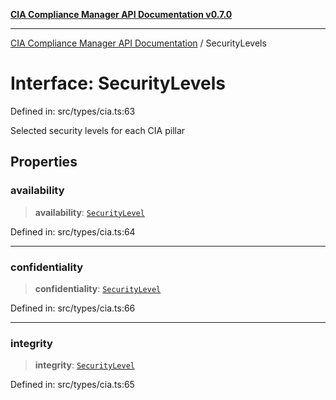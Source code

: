 [**CIA Compliance Manager API Documentation v0.7.0**](../README.md)

***

[CIA Compliance Manager API Documentation](../globals.md) / SecurityLevels

# Interface: SecurityLevels

Defined in: src/types/cia.ts:63

Selected security levels for each CIA pillar

## Properties

### availability

> **availability**: [`SecurityLevel`](../type-aliases/SecurityLevel.md)

Defined in: src/types/cia.ts:64

***

### confidentiality

> **confidentiality**: [`SecurityLevel`](../type-aliases/SecurityLevel.md)

Defined in: src/types/cia.ts:66

***

### integrity

> **integrity**: [`SecurityLevel`](../type-aliases/SecurityLevel.md)

Defined in: src/types/cia.ts:65
